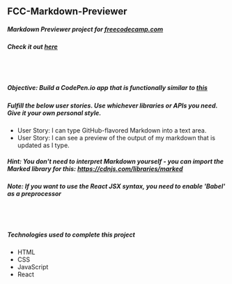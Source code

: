 ## FCC-Markdown-Previewer
##### Markdown Previewer project for [freecodecamp.com](https://www.freecodecamp.com/challenges/build-a-markdown-previewer)
##### Check it out [here](https://mot01.github.io/FCC-Markdown-Previewer/)

<br/>
<br/>

##### Objective: Build a CodePen.io app that is functionally similar to [this](https://codepen.io/FreeCodeCamp/full/JXrLLE/)
##### Fulfill the below user stories. Use whichever libraries or APIs you need. Give it your own personal style.
- User Story: I can type GitHub-flavored Markdown into a text area.
- User Story: I can see a preview of the output of my markdown that is updated as I type.

##### Hint: You don't need to interpret Markdown yourself - you can import the Marked library for this: https://cdnjs.com/libraries/marked
##### Note: If you want to use the React JSX syntax, you need to enable 'Babel' as a preprocessor

<br/>
<br/>

##### Technologies used to complete this project
- HTML
- CSS
- JavaScript
- React
